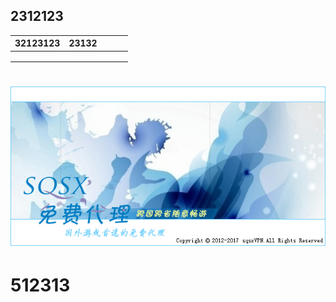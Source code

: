 ## 2312123



| 32123123 | 23132 |  |  |  |
| :--- | :--- | :--- | :--- | :--- |
|  |  |  |  |  |
|  |  |  |  |  |
|  |  |  |  |  |

# 

# 

# ![](/assets/load.jpg)

# 

# 512313



